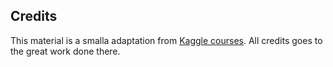 
## Credits 

This material is a smalla adaptation from [Kaggle courses](https://www.kaggle.com/learn). All credits goes to the great work done there.